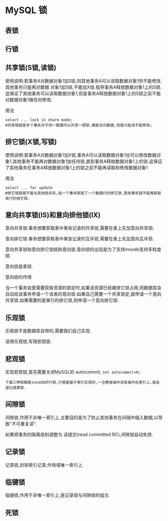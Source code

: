 # MySQL 锁

## 表锁



## 行锁



## 共享锁(S锁,读锁)

使用说明:若事务A对数据对象1加S锁,则其他事务A可以读取数据对象1但不能修改,其他事务只能再对数据 对象1加S锁,不能加X锁.指导事务A释放数据对象1上的S锁.这保证了其他事务可以读取数据对象1,但是事务A释放数据对象1上的S锁之前不能对数据对象1做任何修改.

用法

```
select ... lock in share mode;
#共享锁就是多个事务对于同一数据可以共享一把锁,都能访问数据,但是只能读不能修改;
```

## 排它锁(X锁,写锁)

使用说明:若事务A对数据对象1加X锁,事务A可以读取数据对象1也可以修改数据对象1,其他事务不能再对数据对象1加任何锁,直到事务A释放数据对象1上的锁.这保证了其他事务在事务A释放数据对象1上的锁之前不能再读取和修改数据对象1

用法

```
select ... for update
#排它锁就是不能与其他锁共存,如一个事务获取了一个数据行的排它锁,其他事务就不能再获取改行的排它锁.
```

## 意向共享锁(IS)和意向排他锁(IX)

意向共享锁:事务想要获取表中某些记录的共享锁,需要在表上先加意向共享锁;

意向排它锁:事务想要获取表中某些记录的互斥锁,需要在表上先加意向互斥锁.

意向共享锁和意向排它锁统称意向锁.意向锁的出现是为了支持innodb支持多粒度锁.

意向锁是表锁.

意向锁的作用

当一个事务自爱需要获取资源的锁定时,如果该资源已经被排它锁占用,则数据库会自动给该事务申请一个该表的意向锁.如果自己需要一个共享锁定,就申请一个意向共享锁.如果需要的是某行的排它锁,则申请一个意向排它锁.

## 乐观锁

乐观锁不是数据库自带的,需要我们自己实现.

读用乐观锁,写用悲观锁.

## 悲观锁

实现悲观锁,首先需要关闭MySQL的 autocommit; `set autocommit=0;`



```
下面三种锁都是innodb的行锁,行锁是基于索引实现的,一旦教唆操作没有操作在索引上,就会退化成表锁.
```

## 间隙锁

间隙锁,作用于非唯一索引上,主要目的是为了防止其他事务在间隔中插入数据,以导致"不可重复读".

如果把事务的隔离级别调整为  读提交(read committed RC),间隙锁自动失效.

## 记录锁

记录锁,封锁索引记录,作用域唯一索引上.

## 临键锁

临键锁,作用于非唯一索引上,是记录锁与间隙锁的组合.

## 死锁

